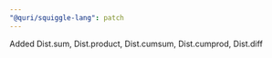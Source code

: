 ```yaml
---
"@quri/squiggle-lang": patch
---
```


Added Dist.sum, Dist.product, Dist.cumsum, Dist.cumprod, Dist.diff
